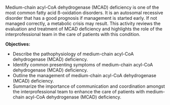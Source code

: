 Medium-chain acyl-CoA dehydrogenase (MCAD) deficiency is one of the most common fatty acid ß-oxidation disorders. It is an autosomal recessive disorder that has a good prognosis if management is started early. If not managed correctly, a metabolic crisis may result. This activity reviews the evaluation and treatment of MCAD deficiency and highlights the role of the interprofessional team in the care of patients with this condition.

**Objectives:**
- Describe the pathophysiology of medium-chain acyl-CoA dehydrogenase (MCAD) deficiency.
- Identify common presenting symptoms of medium-chain acyl-CoA dehydrogenase (MCAD) deficiency.
- Outline the management of medium-chain acyl-CoA dehydrogenase (MCAD) deficiency.
- Summarize the importance of communication and coordination amongst the interprofessional team to enhance the care of patients with medium-chain acyl-CoA dehydrogenase (MCAD) deficiency.